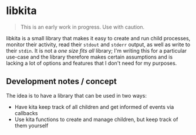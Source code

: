 # libkita

> This is an early work in progress. Use with caution.

libkita is a small library that makes it easy to create and run child processes, monitor their activity, read their `stdout` and `stderr` output, as well as write to their `stdin`. It is not a _one size fits all_ library; I'm writing this for a particular use-case and the library therefore makes certain assumptions and is lacking a lot of options and features that I don't need for my purposes.  

## Development notes / concept

The idea is to have a library that can be used in two ways:

- Have kita keep track of all children and get informed of events via callbacks
- Use kita functions to create and manage children, but keep track of them yourself

